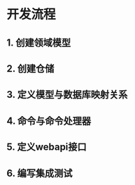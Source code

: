 # 开发流程

## 1. 创建领域模型

## 2. 创建仓储

## 3. 定义模型与数据库映射关系

## 4. 命令与命令处理器

## 5. 定义webapi接口

## 6. 编写集成测试